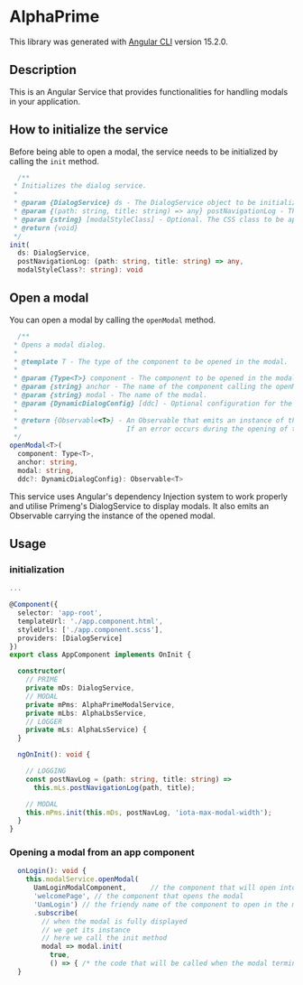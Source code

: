 # AlphaPrime

This library was generated with [Angular CLI](https://github.com/angular/angular-cli) version 15.2.0.

## Description

This is an Angular Service that provides functionalities for handling modals in your application.

## How to initialize the service

Before being able to open a modal, the service needs to be initialized by calling the `init` method.

```typescript
  /**
 * Initializes the dialog service.
 *
 * @param {DialogService} ds - The DialogService object to be initialized.
 * @param {(path: string, title: string) => any} postNavigationLog - The function used for posting navigation logs, with parameters path: string and title: string.
 * @param {string} [modalStyleClass] - Optional. The CSS class to be applied to the modals created by the DialogService.
 * @return {void}
 */
init(
  ds: DialogService,
  postNavigationLog: (path: string, title: string) => any,
  modalStyleClass?: string): void
```
## Open a modal

You can open a modal by calling the `openModal` method.

```typescript
  /**
 * Opens a modal dialog.
 *
 * @template T - The type of the component to be opened in the modal.
 *
 * @param {Type<T>} component - The component to be opened in the modal.
 * @param {string} anchor - The name of the component calling the openModal method.
 * @param {string} modal - The name of the modal.
 * @param {DynamicDialogConfig} [ddc] - Optional configuration for the modal dialog.
 *
 * @return {Observable<T>} - An Observable that emits an instance of the opened component when the modal is displayed.
 *                           If an error occurs during the opening of the modal, the Observable will emit an error instead.
 */
openModal<T>(
  component: Type<T>,
  anchor: string,
  modal: string,
  ddc?: DynamicDialogConfig): Observable<T>
```
This service uses Angular's dependency Injection system to work properly and utilise Primeng's DialogService to display modals. It also emits an Observable carrying the instance of the opened modal.

## Usage
### initialization
```typescript
...

@Component({
  selector: 'app-root',
  templateUrl: './app.component.html',
  styleUrls: ['./app.component.scss'],
  providers: [DialogService]
})
export class AppComponent implements OnInit {

  constructor(
    // PRIME
    private mDs: DialogService,
    // MODAL
    private mPms: AlphaPrimeModalService,
    private mLbs: AlphaLbsService,
    // LOGGER
    private mLs: AlphaLsService) {
  }

  ngOnInit(): void {

    // LOGGING 
    const postNavLog = (path: string, title: string) =>
      this.mLs.postNavigationLog(path, title);

    // MODAL
    this.mPms.init(this.mDs, postNavLog, 'iota-max-modal-width');
  }
}
```
### Opening a modal from an app component
```typescript
  onLogin(): void {
    this.modalService.openModal(
      UamLoginModalComponent,      // the component that will open into the modal
      'welcomePage', // the component that opens the modal 
      'UamLogin') // the friendy name of the component to open in the modal
      .subscribe( 
        // when the modal is fully displayed
        // we get its instance
        // here we call the init method
        modal => modal.init(
          true,
          () => { /* the code that will be called when the modal terminates */ }));
  }

```
